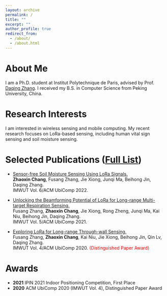 ```yaml
---
layout: archive
permalink: /
title: ""
excerpt: ""
author_profile: true
redirect_from: 
  - /about/
  - /about.html
---
```


About Me
======
I am a Ph.D. student at Institut Polytechnique de Paris, advised by Prof. [Daqing Zhang](https://scholar.google.com.hk/citations?hl=en&user=qn8CqEYAAAAJ&view_op=list_works&sortby=pubdate). I received my B.S. in Computer Science from Peking University, China.


Research Interests
======
I am interested in wireless sensing and mobile computing. My recent research focuses on LoRa-based sensing, including human vital sign sensing and soil moisture sensing. 

Selected Publications ([Full List](https://scholar.google.com/citations?user=bs5yeA0AAAAJ&hl=en))
======

- [Sensor-free Soil Moisture Sensing Using LoRa Signals.](https://doi.org/10.1145/3534608)\
  **Zhaoxin Chang**, Fusang Zhang, Jie Xiong, Junqi Ma, Beihong Jin, Daqing Zhang.\
  IMWUT Vol. 6/ACM UbiComp 2022.
  
- [Unlocking the Beamforming Potential of LoRa for Long-range Multi-target Respiration Sensing.](https://dl.acm.org/doi/abs/10.1145/3463526)\
  Fusang Zhang, **Zhaoxin Chang**, Jie Xiong, Rong Zheng, Junqi Ma, Kai Niu, Beihong Jin, Daqing Zhang.\
  IMWUT Vol. 5/ACM UbiComp 2021.
  
- [Exploring LoRa for Long-range Through-wall Sensing.](https://dl.acm.org/doi/abs/10.1145/3397326)\
  Fusang Zhang, **Zhaoxin Chang**, Kai Niu, Jie Xiong, Beihong Jin, Qin Lv, Daqing Zhang.\
  IMWUT Vol. 4/ACM UbiComp 2020. <font color=red>(Distinguished Paper Award)</font>
  
Awards
======

- **2021** IPIN 2021 Indoor Positioning Competition, First Place
- **2020** ACM UbiComp 2020 (IMWUT Vol. 4), Distinguished Paper Award
